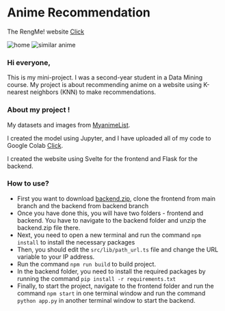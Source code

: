 # Anime Recommendation

The RengMe! website [Click](http://chanasia.site/rengme/)

![home](https://drive.google.com/uc?id=1k31QFoPlqBcr2VSsCCr-Dltd46zm6q-T)
![similar anime](https://drive.google.com/uc?id=1aztjtf6dLqwyKkkazTxN1kNFneHIiNqh)

<h3>Hi everyone,</h3>

This is my mini-project. I was a second-year student in a Data Mining course. My project is about recommending anime on a website using K-nearest neighbors (KNN) to make recommendations.

<h3>About my project !</h3>

My datasets and images from [MyanimeList](https://myanimelist.net/).

I created the model using Jupyter, and I have uploaded all of my code to Google Colab [Click](https://colab.research.google.com/drive/1YGCNVizuTujnL4ZK2Nx35TGdcvIonIy0?usp=sharing).

I created the website using Svelte for the frontend and Flask for the backend.

<h3>How to use?</h3>

* First you want to download [backend.zip](https://www.dropbox.com/s/apyoabvieotk13s/backend.zip?dl=0), clone the frontend from main branch and the backend from backend branch
* Once you have done this, you will have two folders - frontend and backend. You have to navigate to the backend folder and unzip the backend.zip file there.
* Next, you need to open a new terminal and run the command `npm install` to install the necessary packages
* Then, you should edit the `src/lib/path_url.ts` file and change the URL variable to your IP address.
* Run the command `npm run build` to build project.
* In the backend folder, you need to install the required packages by running the command `pip install -r requirements.txt`
* Finally, to start the project, navigate to the frontend folder and run the command `npm start` in one terminal window and run the command `python app.py` in another terminal window to start the backend.
